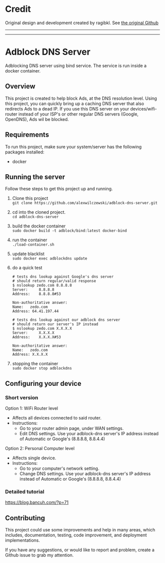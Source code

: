 # Credit
Original design and development created by ragibkl. See [the original Github](https://github.com/ragibkl/adblock-dns-server)

---
---

# Adblock DNS Server
Adblocking DNS server using bind service. The service is run inside a docker container.

## Overview
This project is created to help block Ads, at the DNS resolution level.
Using this project, you can quickly bring up a caching DNS server that also redirects Ads to a dead IP.
If you use this DNS server on your devices/wifi-router instead of your ISP's or other regular DNS servers (Google, OpenDNS), Ads wil be blocked.

## Requirements
To run this project, make sure your system/server has the following packages installed: 
- docker

## Running the server
Follow these steps to get this project up and running.

1. Clone this project   
   `git clone https://github.com/alexwilczewski/adblock-dns-server.git`

2. cd into the cloned project.  
   `cd adblock-dns-server`   

3. build the docker container  
   `sudo docker build -t adblock/bind:latest docker-bind`

4. run the container  
   `./load-container.sh`

5. update blacklist  
   `sudo docker exec adblockdns update`

6. do a quick test   
    ```shell
    # tests dns lookup against Google's dns server
    # should return regular/valid response
    $ nslookup zedo.com 8.8.8.8
    Server:		8.8.8.8
    Address:	8.8.8.8#53
    
    Non-authoritative answer:
    Name:	zedo.com
    Address: 64.41.197.44
    
    # tests dns lookup against our adblock dns server
    # should return our server's IP instead
    $ nslookup zedo.com X.X.X.X
    Server:		X.X.X.X
    Address:	X.X.X.X#53
    
    Non-authoritative answer:
    Name:	zedo.com
    Address: X.X.X.X
    ```

7. stopping the container  
    `sudo docker stop adblockdns`

## Configuring your device

### Short version
Option 1: WiFi Router level
- Affects all devices connected to said router.
- Instructions: 
    - Go to your router admin page, under WAN settings.
    - Edit DNS settings. Use your adblock-dns server's IP address instead of Automatic or Google's (8.8.8.8, 8.8.4.4)

Option 2: Personal Computer level
- Affects single device.
- Instructions: 
    - Go to your computer's network setting.
    - Change DNS settings. Use your adblock-dns server's IP address instead of Automatic or Google's (8.8.8.8, 8.8.4.4)
    
### Detailed tutorial
https://blog.bancuh.com/?p=71


## Contributing
This project could use some improvements and help in many areas, which includes, documentation, testing, code improvement, and deployment implementations.

If you have any suggestions, or would like to report and problem, create a Github issue to grab my attention.
